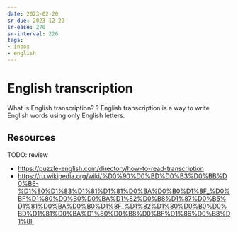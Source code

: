```yaml
---
date: 2023-02-20
sr-due: 2023-12-29
sr-ease: 270
sr-interval: 226
tags:
- inbox
- english
---
```


# English transcription

What is English transcription? ? English transcription is a way to write English
words using only English letters.

## Resources

TODO: review

- https://puzzle-english.com/directory/how-to-read-transcription
- https://ru.wikipedia.org/wiki/%D0%90%D0%BD%D0%B3%D0%BB%D0%BE-%D1%80%D1%83%D1%81%D1%81%D0%BA%D0%B0%D1%8F_%D0%BF%D1%80%D0%B0%D0%BA%D1%82%D0%B8%D1%87%D0%B5%D1%81%D0%BA%D0%B0%D1%8F_%D1%82%D1%80%D0%B0%D0%BD%D1%81%D0%BA%D1%80%D0%B8%D0%BF%D1%86%D0%B8%D1%8F
